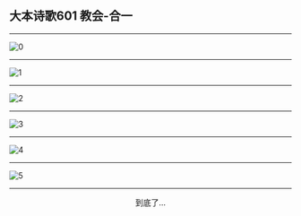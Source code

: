 
## 大本诗歌601 教会-合一
        
<div id="aplayer0"></div>

---

<img alt="0" data-original="https://cdn.jsdelivr.net/gh/k34869/shi/data/d0601/0">

---

<img alt="1" data-original="https://cdn.jsdelivr.net/gh/k34869/shi/data/d0601/1">

---

<img alt="2" data-original="https://cdn.jsdelivr.net/gh/k34869/shi/data/d0601/2">

---

<img alt="3" data-original="https://cdn.jsdelivr.net/gh/k34869/shi/data/d0601/3">

---

<img alt="4" data-original="https://cdn.jsdelivr.net/gh/k34869/shi/data/d0601/4">

---

<img alt="5" data-original="https://cdn.jsdelivr.net/gh/k34869/shi/data/d0601/5">

---

<p style="text-align: center">到底了...</p>

<script src="/js/dist-view.js"></script>

<script>
MAIN.id = 'd0601';
        
const ap0 = new APlayer({
    container: document.getElementById('aplayer0'),
    volume: 1,
    loop: 'none',
    preload: 'none',
    audio: [{
        name: '大本诗歌601.mp3',
        artist: '大本诗歌',
        url: 'https://res.wx.qq.com/voice/getvoice?mediaid=MzI0NTk3MDM5M18yMjQ3NDk1MTE0',
        cover: '/favicon'
    }]
});
</script>
